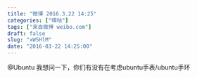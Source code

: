 ```yaml
---
title: "微博 2016.3.22 14:25"
categories: ["嘀咕"]
tags: ["来自微博 weibo.com"]
draft: false
slug: "xWSHlM"
date: "2016-03-22 14:25:00"
---
```


<p>@Ubuntu 我想问一下，你们有没有在考虑ubuntu手表/ubuntu手环 ​​​​</p>
